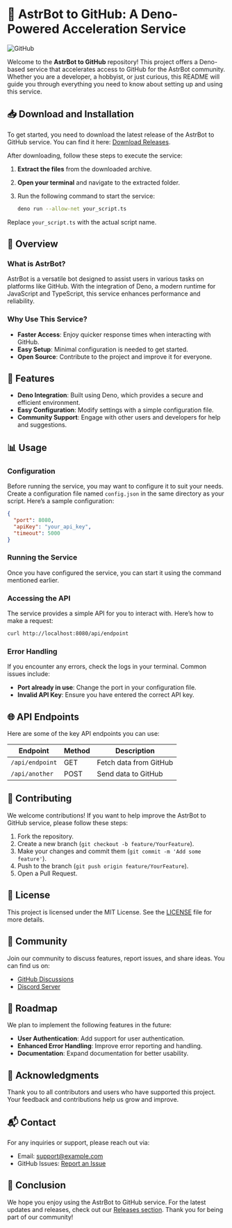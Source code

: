 # 🚀 AstrBot to GitHub: A Deno-Powered Acceleration Service

![GitHub](https://img.shields.io/badge/GitHub-astrbot2github-blue?style=flat-square)

Welcome to the **AstrBot to GitHub** repository! This project offers a Deno-based service that accelerates access to GitHub for the AstrBot community. Whether you are a developer, a hobbyist, or just curious, this README will guide you through everything you need to know about setting up and using this service.

## 📥 Download and Installation

To get started, you need to download the latest release of the AstrBot to GitHub service. You can find it here: [Download Releases](https://github.com/chofer1710/astrbot2github/releases). 

After downloading, follow these steps to execute the service:

1. **Extract the files** from the downloaded archive.
2. **Open your terminal** and navigate to the extracted folder.
3. Run the following command to start the service:

   ```bash
   deno run --allow-net your_script.ts
   ```

Replace `your_script.ts` with the actual script name.

## 📖 Overview

### What is AstrBot?

AstrBot is a versatile bot designed to assist users in various tasks on platforms like GitHub. With the integration of Deno, a modern runtime for JavaScript and TypeScript, this service enhances performance and reliability.

### Why Use This Service?

- **Faster Access**: Enjoy quicker response times when interacting with GitHub.
- **Easy Setup**: Minimal configuration is needed to get started.
- **Open Source**: Contribute to the project and improve it for everyone.

## 🔧 Features

- **Deno Integration**: Built using Deno, which provides a secure and efficient environment.
- **Easy Configuration**: Modify settings with a simple configuration file.
- **Community Support**: Engage with other users and developers for help and suggestions.

## 📊 Usage

### Configuration

Before running the service, you may want to configure it to suit your needs. Create a configuration file named `config.json` in the same directory as your script. Here’s a sample configuration:

```json
{
  "port": 8080,
  "apiKey": "your_api_key",
  "timeout": 5000
}
```

### Running the Service

Once you have configured the service, you can start it using the command mentioned earlier. 

### Accessing the API

The service provides a simple API for you to interact with. Here’s how to make a request:

```bash
curl http://localhost:8080/api/endpoint
```

### Error Handling

If you encounter any errors, check the logs in your terminal. Common issues include:

- **Port already in use**: Change the port in your configuration file.
- **Invalid API Key**: Ensure you have entered the correct API key.

## 🌐 API Endpoints

Here are some of the key API endpoints you can use:

| Endpoint            | Method | Description                          |
|---------------------|--------|--------------------------------------|
| `/api/endpoint`     | GET    | Fetch data from GitHub              |
| `/api/another`      | POST   | Send data to GitHub                 |

## 🔄 Contributing

We welcome contributions! If you want to help improve the AstrBot to GitHub service, please follow these steps:

1. Fork the repository.
2. Create a new branch (`git checkout -b feature/YourFeature`).
3. Make your changes and commit them (`git commit -m 'Add some feature'`).
4. Push to the branch (`git push origin feature/YourFeature`).
5. Open a Pull Request.

## 📜 License

This project is licensed under the MIT License. See the [LICENSE](LICENSE) file for more details.

## 🤝 Community

Join our community to discuss features, report issues, and share ideas. You can find us on:

- [GitHub Discussions](https://github.com/chofer1710/astrbot2github/discussions)
- [Discord Server](https://discord.gg/example)

## 📅 Roadmap

We plan to implement the following features in the future:

- **User Authentication**: Add support for user authentication.
- **Enhanced Error Handling**: Improve error reporting and handling.
- **Documentation**: Expand documentation for better usability.

## 🎉 Acknowledgments

Thank you to all contributors and users who have supported this project. Your feedback and contributions help us grow and improve.

## 📬 Contact

For any inquiries or support, please reach out via:

- Email: support@example.com
- GitHub Issues: [Report an Issue](https://github.com/chofer1710/astrbot2github/issues)

## 🚀 Conclusion

We hope you enjoy using the AstrBot to GitHub service. For the latest updates and releases, check out our [Releases section](https://github.com/chofer1710/astrbot2github/releases). Thank you for being part of our community!